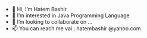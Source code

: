- 👋 Hi, I’m Hatem Bashir
- 👀 I’m interested in Java Programming Language 
- 💞️ I’m looking to collaborate on ...
- 📫 You can reach me vai : hatembashir @yahoo.com

<!---
Hatembashir/Hatembashir is a ✨ special ✨ repository because its `README.md` (this file) appears on your GitHub profile.
You can click the Preview link to take a look at your changes.
--->
